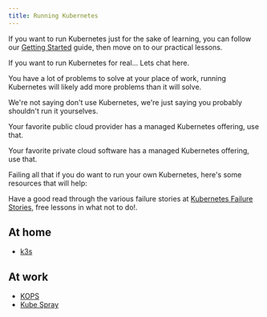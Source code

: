 ```yaml
---
title: Running Kubernetes
---
```


If you want to run Kubernetes just for the sake of learning, you can follow our [Getting Started](/getting-started) guide, then move on to our practical lessons.

If you want to run Kubernetes for real... Lets chat here.

You have a lot of problems to solve at your place of work, running Kubernetes will likely add more problems than it will solve.

We're not saying don't use Kubernetes, we're just saying you probably shouldn't run it yourselves.

Your favorite public cloud provider has a managed Kubernetes offering, use that.

Your favorite private cloud software has a managed Kubernetes offering, use that.

Failing all that if you do want to run your own Kubernetes, here's some resources that will help:

Have a good read through the various failure stories at [Kubernetes Failure Stories](https://k8s.af/), free lessons in what not to do!.

## At home

* [k3s](https://k3s.io/)

## At work

* [KOPS](https://github.com/kubernetes/kops)
* [Kube Spray](https://github.com/kubernetes-sigs/kubespray)